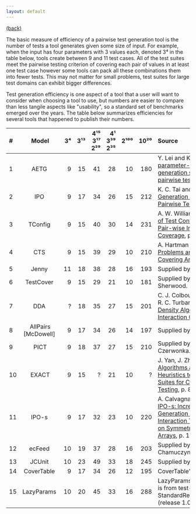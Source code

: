 ```yaml
---
layout: default
---
```


[(back)](./)

The basic measure of efficiency of a pairwise test generation tool is the number of tests a tool generates given some size of input. For example, when the input has four parameters with 3 values each, denoted 3⁴  in the table below, tools create between 9 and 11 test cases. All of the test suites meet the pairwise testing criterion of covering each pair of values in at least one test case however some tools can pack all these combinations them into fewer tests. This may not matter for small problems, test suites for large test domains can exhibit bigger differences.

Test generation efficiency is one aspect of a tool that a user will want to consider when choosing a tool to use, but numbers are easier to compare than less tangile aspects like "usability", so a standard set of benchmarks emerged over the years. The table below summarizes efficiencies for several tools that happened to publish their numbers.  

| # | Model | 3⁴ | 3¹³ | 4¹⁵ 3¹⁷ 2²⁹ | 4¹ 3³⁹ 2³⁵ | 2¹⁰⁰ | 10²⁰ | Source |
| :---- | :----: | ----: | ----: | ----: | ----: | ----: | ----: | :---- |
| 1 | AETG  | 9 | 15 | 41 | 28 | 10 | 180 | Y. Lei and K. C. Tai [In-parameter-order: a test generation strategy for pairwise testing](http://www-cse.uta.edu/~ylei/paper/hase.pdf), p. 8. |
| 2 | IPO  | 9 | 17 | 34 | 26 | 15 | 212 | K. C. Tai and Y. Lei [A Test Generation Strategy for Pairwise Testing](http://ranger.uta.edu/~ylei/paper/ipo-tse.pdf) p. 2. |
| 3 | TConfig  | 9 | 15 | 40 | 30 | 14 | 231 | A. W. Williams [Determination of Test Configurations for Pair-wise Interaction Coverage](http://www.site.uottawa.ca/~awilliam/papers/Testcom2000.pdf), p. 15. |
| 4 | CTS  | 9 | 15 | 39 | 29 | 10 | 210 | A. Hartman and L. Raskin [Problems and Algorithms for Covering Arrays](http://www.haifa.il.ibm.com/projects/verification/mdt/papers/AlgorithmsForCoveringArraysPublication191203.pdf), p. 11. |
| 5 | Jenny  | 11 | 18 | 38 | 28 | 16 | 193 | Supplied by Bob Jenkins. |
| 6 | TestCover  | 9 | 15 | 29 | 21 | 10 | 181 | Supplied by George Sherwood. |
| 7 | DDA  | ? | 18 | 35 | 27 | 15 | 201 | C. J. Colbourn, M. B. Cohen, R. C. Turban [A Deterministic Density Algorithm for Pairwise Interaction Coverage](http://www.public.asu.edu/~rturban/dda.pdf), p. 6. |
| 8 | AllPairs [McDowell]  | 9 | 17 | 34 | 26 | 14 | 197 | Supplied by Bob Jenkins. |
| 9 | PICT | 9 | 18 | 37 | 27 | 15 | 210 | Supplied by Jacek Czerwonka. |
| 10 | EXACT | 9 | 15 | ? | 21 | 10 | ? | J. Yan, J. Zhang [Backtracking Algorithms and Search Heuristics to Generate Test Suites for Combinatorial Testing](http://doi.ieeecomputersociety.org/10.1109/COMPSAC.2006.33), p. 8. |
| 11 | IPO-s  | 9 | 17 | 32 | 23 | 10 | 220 | A. Calvagna, A. Gargantini [IPO-s: Incremental Generation of Combinatorial Interaction Test Data Based on Symmetries of Covering Arrays](http://www2.computer.org/portal/web/csdl/doi/10.1109/ICSTW.2009.7), p. 17. |
| 12 | ecFeed  | 10 | 19 | 37 | 28 | 16 | 203 | Supplied by Patryk Chamuczynski. |
| 13 | JCUnit  | 10 | 23 | 49 | 33 | 18 | 245 | Supplied by Hiroshi Ukai [link](https://github.com/dakusui/jcunit/blob/0.8.x-develop/src/test/java/com/github/dakusui/jcunit8/experiments/StandardFactorSpaces.java). |
| 14 | CoverTable  | 9 | 17 | 34 | 26 | 12 | 195 | CoverTable's [webpage](https://github.com/walkframe/covertable). |
| 15 | LazyParams  | 10 | 20 | 45 | 33 | 16 | 288 | LazyParams' [webpage](https://github.com/lazyparams/lazyparams). Result is from test-class StandardReductionCountsTest (release 1.0.0) |
